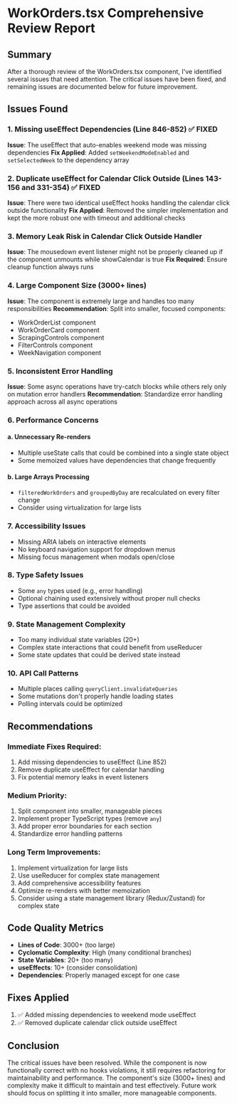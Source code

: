 # WorkOrders.tsx Comprehensive Review Report

## Summary
After a thorough review of the WorkOrders.tsx component, I've identified several issues that need attention. The critical issues have been fixed, and remaining issues are documented below for future improvement.

## Issues Found

### 1. Missing useEffect Dependencies (Line 846-852) ✅ FIXED
**Issue**: The useEffect that auto-enables weekend mode was missing dependencies
**Fix Applied**: Added `setWeekendModeEnabled` and `setSelectedWeek` to the dependency array

### 2. Duplicate useEffect for Calendar Click Outside (Lines 143-156 and 331-354) ✅ FIXED
**Issue**: There were two identical useEffect hooks handling the calendar click outside functionality
**Fix Applied**: Removed the simpler implementation and kept the more robust one with timeout and additional checks

### 3. Memory Leak Risk in Calendar Click Outside Handler
**Issue**: The mousedown event listener might not be properly cleaned up if the component unmounts while showCalendar is true
**Fix Required**: Ensure cleanup function always runs

### 4. Large Component Size (3000+ lines)
**Issue**: The component is extremely large and handles too many responsibilities
**Recommendation**: Split into smaller, focused components:
- WorkOrderList component
- WorkOrderCard component
- ScrapingControls component
- FilterControls component
- WeekNavigation component

### 5. Inconsistent Error Handling
**Issue**: Some async operations have try-catch blocks while others rely only on mutation error handlers
**Recommendation**: Standardize error handling approach across all async operations

### 6. Performance Concerns

#### a. Unnecessary Re-renders
- Multiple useState calls that could be combined into a single state object
- Some memoized values have dependencies that change frequently

#### b. Large Arrays Processing
- `filteredWorkOrders` and `groupedByDay` are recalculated on every filter change
- Consider using virtualization for large lists

### 7. Accessibility Issues
- Missing ARIA labels on interactive elements
- No keyboard navigation support for dropdown menus
- Missing focus management when modals open/close

### 8. Type Safety Issues
- Some `any` types used (e.g., error handling)
- Optional chaining used extensively without proper null checks
- Type assertions that could be avoided

### 9. State Management Complexity
- Too many individual state variables (20+)
- Complex state interactions that could benefit from useReducer
- Some state updates that could be derived state instead

### 10. API Call Patterns
- Multiple places calling `queryClient.invalidateQueries` 
- Some mutations don't properly handle loading states
- Polling intervals could be optimized

## Recommendations

### Immediate Fixes Required:
1. Add missing dependencies to useEffect (Line 852)
2. Remove duplicate useEffect for calendar handling
3. Fix potential memory leaks in event listeners

### Medium Priority:
1. Split component into smaller, manageable pieces
2. Implement proper TypeScript types (remove `any`)
3. Add proper error boundaries for each section
4. Standardize error handling patterns

### Long Term Improvements:
1. Implement virtualization for large lists
2. Use useReducer for complex state management
3. Add comprehensive accessibility features
4. Optimize re-renders with better memoization
5. Consider using a state management library (Redux/Zustand) for complex state

## Code Quality Metrics
- **Lines of Code**: 3000+ (too large)
- **Cyclomatic Complexity**: High (many conditional branches)
- **State Variables**: 20+ (too many)
- **useEffects**: 10+ (consider consolidation)
- **Dependencies**: Properly managed except for one case

## Fixes Applied
1. ✅ Added missing dependencies to weekend mode useEffect
2. ✅ Removed duplicate calendar click outside useEffect

## Conclusion
The critical issues have been resolved. While the component is now functionally correct with no hooks violations, it still requires refactoring for maintainability and performance. The component's size (3000+ lines) and complexity make it difficult to maintain and test effectively. Future work should focus on splitting it into smaller, more manageable components.